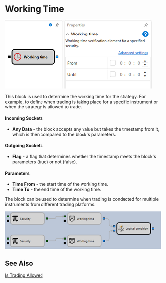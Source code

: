 # Working Time

![Designer Working time 00](../../../../../../images/designer_working_time_00.png)

This block is used to determine the working time for the strategy. For example, to define when trading is taking place for a specific instrument or when the strategy is allowed to trade.
#### Incoming Sockets

- **Any Data** - the block accepts any value but takes the timestamp from it, which is then compared to the block's parameters.
#### Outgoing Sockets

- **Flag** - a flag that determines whether the timestamp meets the block's parameters (true) or not (false).
#### Parameters

- **Time From** - the start time of the working time.
- **Time To** - the end time of the working time.

The block can be used to determine when trading is conducted for multiple instruments from different trading platforms.

![Designer Working time 01](../../../../../../images/designer_working_time_01.png)

## See Also

[Is Trading Allowed](trade_allow.md)